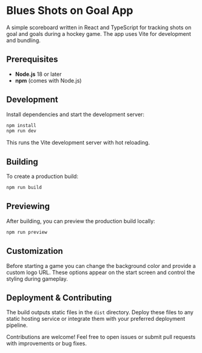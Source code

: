# Blues Shots on Goal App

A simple scoreboard written in React and TypeScript for tracking shots on goal and goals during a hockey game. The app uses Vite for development and bundling.

## Prerequisites

- **Node.js** 18 or later
- **npm** (comes with Node.js)

## Development

Install dependencies and start the development server:

```bash
npm install
npm run dev
```

This runs the Vite development server with hot reloading.

## Building

To create a production build:

```bash
npm run build
```

## Previewing

After building, you can preview the production build locally:

```bash
npm run preview
```

## Customization

Before starting a game you can change the background color and provide a custom logo URL. These options appear on the start screen and control the styling during gameplay.

## Deployment & Contributing

The build outputs static files in the `dist` directory. Deploy these files to any static hosting service or integrate them with your preferred deployment pipeline.

Contributions are welcome! Feel free to open issues or submit pull requests with improvements or bug fixes.
